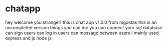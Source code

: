 # chatapp
hey welcome you stranger!
this is chat app v1.0.0 from mgoktas
this is an uncompleted version
things you can do:
you can connect your sql database
can sign users 
can log in users
can message between users
I mainly used express and js node js 
